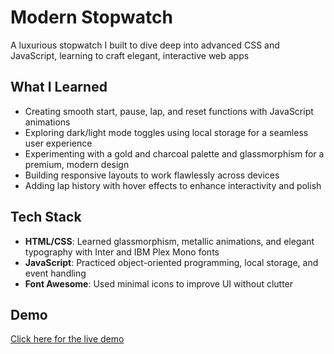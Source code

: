 # Modern Stopwatch
A luxurious stopwatch I built to dive deep into advanced CSS and JavaScript, learning to craft elegant, interactive web apps

## What I Learned
- Creating smooth start, pause, lap, and reset functions with JavaScript animations
- Exploring dark/light mode toggles using local storage for a seamless user experience
- Experimenting with a gold and charcoal palette and glassmorphism for a premium, modern design
- Building responsive layouts to work flawlessly across devices
- Adding lap history with hover effects to enhance interactivity and polish

## Tech Stack
- **HTML/CSS**: Learned glassmorphism, metallic animations, and elegant typography with Inter and IBM Plex Mono fonts
- **JavaScript**: Practiced object-oriented programming, local storage, and event handling
- **Font Awesome**: Used minimal icons to improve UI without clutter

## Demo

[Click here for the live demo](https://axoo01.github.io/Calculator/)
